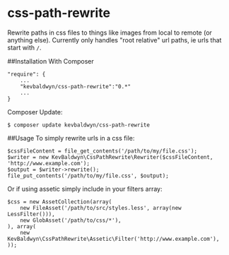 css-path-rewrite
================

Rewrite paths in css files to things like images from local to remote (or anything else). Currently only handles "root relative" url paths, ie urls that start with `/`.

##Installation
With Composer

    "require": {
        ...
        "kevbaldwyn/css-path-rewrite":"0.*"
        ...
    }

Composer Update:

    $ composer update kevbaldwyn/css-path-rewrite

##Usage
To simply rewrite urls in a css file:

    $cssFileContent = file_get_contents('/path/to/my/file.css');
    $writer = new KevBaldwyn\CssPathRewrite\Rewriter($cssFileContent, 'http://www.example.com');
    $output = $writer->rewrite();
    file_put_contents('/path/to/my/file.css', $output);

Or if using assetic simply include in your filters array:

    $css = new AssetCollection(array(
        new FileAsset('/path/to/src/styles.less', array(new LessFilter())),
        new GlobAsset('/path/to/css/*'),
    ), array(
        new KevBaldwyn\CssPathRewrite\Assetic\Filter('http://www.example.com'),
    ));